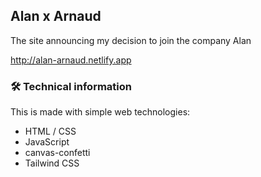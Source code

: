 ## Alan x Arnaud

The site announcing my decision to join the company Alan

http://alan-arnaud.netlify.app

### 🛠 Technical information

This is made with simple web technologies:
- HTML / CSS
- JavaScript
- canvas-confetti
- Tailwind CSS
